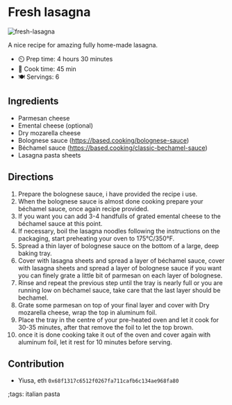 # Fresh lasagna

![fresh-lasagna](pix/fresh-lasagna.webp)

A nice recipe for amazing fully home-made lasagna.

- ⏲️ Prep time: 4 hours 30 minutes
- 🍳 Cook time: 45 min
- 🍽️ Servings: 6

## Ingredients

- Parmesan cheese
- Emental cheese (optional)
- Dry mozarella cheese
- Bolognese sauce (https://based.cooking/bolognese-sauce)
- Béchamel sauce (https://based.cooking/classic-bechamel-sauce)
- Lasagna pasta sheets

## Directions

1. Prepare the bolognese sauce, i have provided the recipe i use.
2. When the bolognese sauce is almost done cooking prepare your béchamel sauce, once again recipe provided.
3. If you want you can add 3-4 handfulls of grated emental cheese to the béchamel sauce at this point.
4. If necessary, boil the lasagna noodles following the instructions on the packaging, start preheating your oven to 175°C/350°F.
5. Spread a thin layer of bolognese sauce on the bottom of a large, deep baking tray.
6. Cover with lasagna sheets and spread a layer of béchamel sauce, cover with lasagna sheets and spread a layer of bolognese sauce if you want you can finely grate a little bit of parmesan on each layer of bolognese.
7. Rinse and repeat the previous step until the tray is nearly full or you are running low on béchamel sauce, take care that the last layer should be bechamel.
8. Grate some parmesan on top of your final layer and cover with Dry mozarella cheese, wrap the top in aluminum foil.
9. Place the tray in the centre of your pre-heated oven and let it cook for 30-35 minutes, after that remove the foil to let the top brown.
10. once it is done cooking take it out of the oven and cover again with aluminum foil, let it rest for 10 minutes before serving.

## Contribution


- Yiusa, eth `0x68f1317c6512f0267fa711cafb6c134ae968fa80`

;tags: italian pasta 